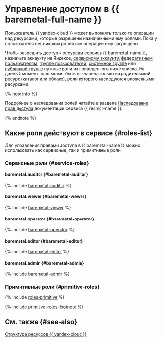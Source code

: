# Управление доступом в {{ baremetal-full-name }}

Пользователь {{ yandex-cloud }} может выполнять только те операции над ресурсами, которые разрешены назначенными ему ролями. Пока у пользователя нет никаких ролей все операции ему запрещены.

Чтобы разрешить доступ к ресурсам сервиса {{ baremetal-name }}, назначьте аккаунту на Яндексе, [сервисному аккаунту](../../iam/concepts/users/service-accounts.md), [федеративным пользователям](../../iam/concepts/federations.md), [группе пользователей](../../organization/operations/manage-groups.md), [системной группе](../../iam/concepts/access-control/system-group.md) или [публичной группе](../../iam/concepts/access-control/public-group.md) нужные роли из приведенного ниже списка. На данный момент роль может быть назначена только на родительский ресурс (каталог или облако), роли которого наследуются вложенными ресурсами.

{% note info %}

Подробнее о наследовании ролей читайте в разделе [Наследование прав доступа](../../resource-manager/concepts/resources-hierarchy.md#access-rights-inheritance) документации сервиса {{ resmgr-name }}.

{% endnote %}

## Какие роли действуют в сервисе {#roles-list}

Для управления правами доступа в {{ baremetal-name }} можно использовать как сервисные, так и примитивные роли.

### Сервисные роли {#service-roles}

#### baremetal.auditor {#baremetal-auditor}

{% include [baremetal-auditor](../../_roles/baremetal/auditor.md) %}

#### baremetal.viewer {#baremetal-viewer}

{% include [baremetal-viewer](../../_roles/baremetal/viewer.md) %}

#### baremetal.operator {#baremetal-operator}

{% include [baremetal-operator](../../_roles/baremetal/operator.md) %}

#### baremetal.editor {#baremetal-editor}

{% include [baremetal-editor](../../_roles/baremetal/editor.md) %}

#### baremetal.admin {#baremetal-admin}

{% include [baremetal-admin](../../_roles/baremetal/admin.md) %}

### Примитивные роли {#primitive-roles}

{% include [roles-primitive](../../_includes/roles-primitive.md) %}

{% include [primitive-roles-footnote](../../_includes/primitive-roles-footnote.md) %}

## См. также {#see-also}

[Структура ресурсов {{ yandex-cloud }}](../../resource-manager/concepts/resources-hierarchy.md)
